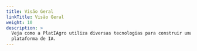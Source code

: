 ```yaml
---
title: Visão Geral
linkTitle: Visão Geral
weight: 10
description: >
  Veja como a PlatIAgro utiliza diversas tecnologias para construir uma
  plataforma de IA.
---
```

